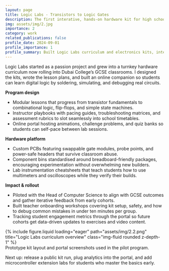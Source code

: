 ```yaml
---
layout: page
title: Logic Labs - Transistors to Logic Gates
description: The first interative, hands-on hardware kit for high school students made by Logic Labs.
img: assets/img/2.jpg
importance: 2
category: work
related_publications: false
profile_date: 2024-09-01
profile_importance: 1
profile_summary: Built Logic Labs curriculum and electronics kits, integrating the program into Dubai College's GCSE curriculum.
---
```


Logic Labs started as a passion project and grew into a turnkey hardware curriculum now rolling into Dubai College’s GCSE classrooms. I designed the kits, wrote the lesson plans, and built an online companion so students can learn digital logic by soldering, simulating, and debugging real circuits.

**Program design**
- Modular lessons that progress from transistor fundamentals to combinational logic, flip-flops, and simple state machines.
- Instructor playbooks with pacing guides, troubleshooting matrices, and assessment rubrics to slot seamlessly into school timetables.
- Online portal hosting animations, challenge problems, and quiz banks so students can self-pace between lab sessions.

**Hardware platform**
- Custom PCBs featuring swappable gate modules, probe points, and power-safe headers that survive classroom abuse.
- Component bins standardised around breadboard-friendly packages, encouraging experimentation without overwhelming new builders.
- Lab instrumentation cheatsheets that teach students how to use multimeters and oscilloscopes while they verify their builds.

**Impact & rollout**
- Piloted with the Head of Computer Science to align with GCSE outcomes and gather iterative feedback from early cohorts.
- Built teacher onboarding workshops covering kit setup, safety, and how to debug common mistakes in under ten minutes per group.
- Tracking student engagement metrics through the portal so future cohorts get data-driven updates to exercises and video content.

<div class="row">
    <div class="col-sm mt-3 mt-md-0">
        {% include figure.liquid loading="eager" path="assets/img/2.2.png" title="Logic Labs curriculum overview" class="img-fluid rounded z-depth-1" %}
    </div>
</div>
<div class="caption">
    Prototype kit layout and portal screenshots used in the pilot program.
</div>

Next up: release a public kit run, plug analytics into the portal, and add microcontroller extension labs for students who master the basics early.
